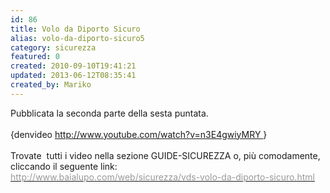 ```yaml
---
id: 86
title: Volo da Diporto Sicuro
alias: volo-da-diporto-sicuro5
category: sicurezza
featured: 0
created: 2010-09-10T19:41:21
updated: 2013-06-12T08:35:41
created_by: Mariko
---
```

<p>
 Pubblicata la seconda parte della sesta puntata.
 <br/>
 <br/>
 {denvideo
 <a href="http://www.youtube.com/watch?v=n3E4gwiyMRY">
  http://www.youtube.com/watch?v=n3E4gwiyMRY
 </a>
 }
 <br/>
 <br/>
 Trovate  tutti i video nella sezione GUIDE-SICUREZZA o, più comodamente, cliccando il seguente link:
 <br/>
 <a href="sicurezza/vds-volo-da-diporto-sicuro.html">
  <span style="text-decoration: underline;">
   <span style="color: #999999;">
    http://www.baialupo.com/web/sicurezza/vds-volo-da-diporto-sicuro.html
   </span>
  </span>
 </a>
</p>
